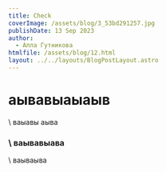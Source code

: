 ```yaml
---
title: Check
coverImage: /assets/blog/3_53bd291257.jpg
publishDate: 13 Sep 2023
author:
  - Алла Гутникова
htmlfile: /assets/blog/12.html
layout: ../../layouts/BlogPostLayout.astro
---
```

# аывавыаыаыв

\    ваыавы аыва

### \    ваывавыава

\    ваываыва